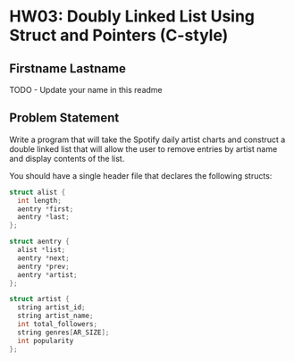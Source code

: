 # HW03: Doubly Linked List Using Struct and Pointers (C-style)

## Firstname Lastname

TODO - Update your name in this readme

## Problem Statement

Write a program that will take the Spotify daily artist charts and construct a double linked list that will allow the user to remove entries by artist name and display contents of the list.

You should have a single header file that declares the following structs:
```c++
struct alist {
  int length;
  aentry *first;
  aentry *last;
};

struct aentry {
  alist *list;
  aentry *next;
  aentry *prev;
  aentry *artist;
};

struct artist {
  string artist_id;
  string artist_name;
  int total_followers;
  string genres[AR_SIZE];
  int popularity
};
```

